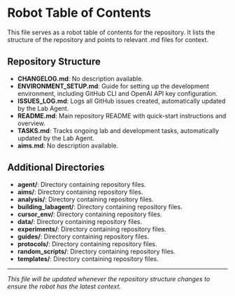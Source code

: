 # Robot Table of Contents

This file serves as a robot table of contents for the repository. It lists the structure of the repository and points to relevant .md files for context.

## Repository Structure

- **CHANGELOG.md**: No description available.
- **ENVIRONMENT_SETUP.md**: Guide for setting up the development environment, including GitHub CLI and OpenAI API key configuration.
- **ISSUES_LOG.md**: Logs all GitHub issues created, automatically updated by the Lab Agent.
- **README.md**: Main repository README with quick-start instructions and overview.
- **TASKS.md**: Tracks ongoing lab and development tasks, automatically updated by the Lab Agent.
- **aims.md**: No description available.

## Additional Directories

- **agent/**: Directory containing repository files.
- **aims/**: Directory containing repository files.
- **analysis/**: Directory containing repository files.
- **building_labagent/**: Directory containing repository files.
- **cursor_env/**: Directory containing repository files.
- **data/**: Directory containing repository files.
- **experiments/**: Directory containing repository files.
- **guides/**: Directory containing repository files.
- **protocols/**: Directory containing repository files.
- **random_scripts/**: Directory containing repository files.
- **templates/**: Directory containing repository files.

---

_This file will be updated whenever the repository structure changes to ensure the robot has the latest context._